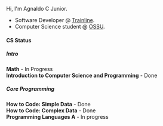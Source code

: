 Hi, I'm Agnaldo C Junior.

- Software Developer @ [Trainline](https://www.thetrainline.com/).
- Computer Science student @ [OSSU](https://github.com/ossu/computer-science).

#### CS Status

##### Intro
 **Math** - In Progress <br />
 **Introduction to Computer Science and Programming** - Done <br/>
 
 ##### Core Programming
 **How to Code: Simple Data** - Done <br/>
 **How to Code: Complex Data** - Done <br />
 **Programming Languages A** - In progress<br />

<!--
**ajnior/ajnior** is a ✨ _special_ ✨ repository because its `README.md` (this file) appears on your GitHub profile.

Here are some ideas to get you started:

- 🔭 I’m currently working on ...
- 🌱 I’m currently learning ...
- 👯 I’m looking to collaborate on ...
- 🤔 I’m looking for help with ...
- 💬 Ask me about ...
- 📫 How to reach me: ...
- 😄 Pronouns: ...
- ⚡ Fun fact: ...
-->

